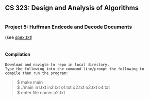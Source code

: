 ## <h2><b>CS 323: Design and Analysis of Algorithms</b></h2>
# <h3>Project 5: Huffman Endcode and Decode Documents</h3> (see <a href="https://github.com/isaac-ba/Character_Count_Alg_Java/blob/master/spex.txt">spex.txt</a>)

# <h4>Compilation</h4>	

	Download and navigte to repo in local directory.
	Type the following into the command line/prompt the following to compile then run the program:
>$ make main<br>
>$ ./main  in1.txt in2.txt o1.txt o2.txt o3.txt o4.txt <br>
>$ enter file name: o2.txt<br>



